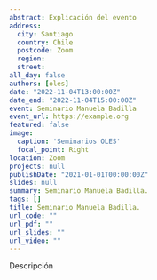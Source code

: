 ```yaml
---
abstract: Explicación del evento
address:
  city: Santiago
  country: Chile
  postcode: Zoom
  region: 
  street: 
all_day: false
authors: [oles]
date: "2022-11-04T13:00:00Z"
date_end: "2022-11-04T15:00:00Z"
event: Seminario Manuela Badilla
event_url: https://example.org
featured: false
image:
  caption: 'Seminarios OLES'
  focal_point: Right
location: Zoom
projects: null
publishDate: "2021-01-01T00:00:00Z"
slides: null
summary: Seminario Manuela Badilla.
tags: []
title: Seminario Manuela Badilla. 
url_code: ""
url_pdf: ""
url_slides: ""
url_video: ""
---
```


Descripción

